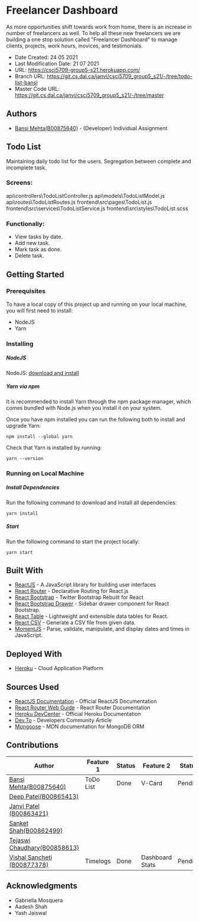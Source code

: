 # Freelancer Dashboard

As more opportunities shift towards work from home, there is an increase in number of freelancers as well. To help all these new freelancers we are building a one stop solution called "Freelancer Dashboard" to manage clients, projects, work hours, inovices, and testimonials.  

* Date Created: 24 05 2021
* Last Modification Date: 21 07 2021
* URL: https://csci5709-group5-s21.herokuapp.com/
* Branch URL: https://git.cs.dal.ca/janvi/csci5709_group5_s21/-/tree/todo-list-bansi
* Master Code URL: https://git.cs.dal.ca/janvi/csci5709_group5_s21/-/tree/master

## Authors

* [Bansi Mehta(B00875640)](bn955101@dal.ca) - (Developer) Individual Assignment

## Todo List
Maintaining daily todo list for the users. Segregation between complete and incomplete task.

### Screens:
api\controllers\TodoListController.js
api\models\TodoListModel.js
api\routes\TodoListRoutes.js
frontend\src\pages\TodoList.js
frontend\src\services\TodoListService.js
frontend\src\styles\TodoList.scss

### Functionaliy:
* View tasks by date.
* Add new task.
* Mark task as done.
* Delete task.

## Getting Started

### Prerequisites

To have a local copy of this project up and running on your local machine, you will first need to install:

* NodeJS
* Yarn 


### Installing

##### NodeJS
NodeJS: [download and install](https://nodejs.org/en/download/)

##### Yarn via npm

It is recommended to install Yarn through the npm package manager, which comes bundled with Node.js when you install it on your system.

Once you have npm installed you can run the following both to install and upgrade Yarn:

```
npm install --global yarn
```

Check that Yarn is installed by running:

```
yarn --version
```

### Running on Local Machine

##### Install Dependencies

Run the following command to download and install all dependencies:

```
yarn install
```

##### Start

Run the following command to start the project locally:

```
yarn start
```

## Built With

* [ReactJS](https://reactjs.org/) - A JavaScript library for building user interfaces
* [React Router](https://reactrouter.com/) - Declarative Routing for React.js
* [React Bootstrap](https://react-bootstrap.github.io/) - Twitter Bootstrap Rebuilt for React
* [React Bootstrap Drawer](https://github.com/SimpleSigner/react-bootstrap-drawer) - Sidebar drawer component for React Bootstrap.
* [React Table](https://react-table.tanstack.com/) - Lightweight and extensible data tables for React.
* [React CSV](https://github.com/react-csv/react-csv) - Generate a CSV file from given data.
* [MomentJS](https://momentjs.com/) - Parse, validate, manipulate, and display dates and times in JavaScript.


## Deployed With
* [Heroku](https://www.heroku.com/) - Cloud Application Platform

## Sources Used

* [ReactJS Documentation](https://reactjs.org/docs/getting-started.html) - Official ReactJS Documentation
* [React Router Web Guide](https://reactrouter.com/web/guides/quick-start) - React Router Documentation
* [Heroku DevCenter](https://devcenter.heroku.com/articles/git) - Official Heroku Documentation
* [Dev.To](https://dev.to/abdulbasit313/how-to-develop-a-stopwatch-in-react-js-with-custom-hook-561b) - Developers Community Article
* [Mongoose](https://developer.mozilla.org/en-US/docs/Learn/Server-side/Express_Nodejs/mongoose) - MDN documentation for MongoDB ORM

## Contributions

| Author  |  Feature 1 |  Status |  Feature 2 |  Status |
|---|---|---|---|---|
|  [Bansi Mehta(B00875640)](bn955101@dal.ca) |  ToDo List | Done  | V-Card  | Pending  |
|  [Deep Patel(B00865413)](dp889845@dal.ca) |   |   |   |   |
|  [Janvi Patel (B00863421)](jn410076@dal.ca) |   |   |   |   |
| [Sanket Shah(B00862499)](sn488207@dal.ca) |   |   |   |   |
| [Tejaswi Chaudhary(B00858613)](tj754396@dal.ca) |   |   |   |   |
| [Vishal Sancheti (B00877378)](vs488310@dal.ca) |  Timelogs |  Done |  Dashboard Stats | Pending  |

## Acknowledgments

* Gabriella Mosquera
* Aadesh Shah
* Yash Jaiswal

